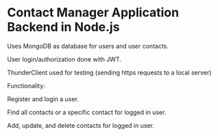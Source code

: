 # Contact Manager Application Backend in Node.js
Uses MongoDB as database for users and user contacts.

User login/authorization done with JWT.

ThunderClient used for testing (sending https requests to a local server)

Functionality:

Register and login a user.

Find all contacts or a specific contact for logged in user.

Add, update, and delete contacts for logged in user.
